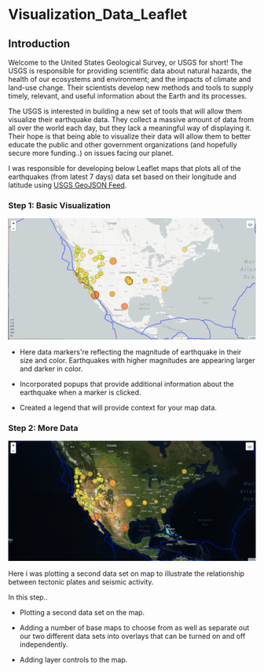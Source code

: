 # Visualization_Data_Leaflet

## Introduction
Welcome to the United States Geological Survey, or USGS for short! The USGS is responsible for providing scientific data about natural hazards, the health of our ecosystems and environment; and the impacts of climate and land-use change. Their scientists develop new methods and tools to supply timely, relevant, and useful information about the Earth and its processes.

The USGS is interested in building a new set of tools that will allow them visualize their earthquake data. They collect a massive amount of data from all over the world each day, but they lack a meaningful way of displaying it. Their hope is that being able to visualize their data will allow them to better educate the public and other government organizations (and hopefully secure more funding..) on issues facing our planet.

I was responsible for developing below Leaflet maps that plots all of the earthquakes (from latest 7 days) data set based on their longitude and latitude using [USGS GeoJSON Feed](http://earthquake.usgs.gov/earthquakes/feed/v1.0/geojson.php).

### Step 1: Basic Visualization

![1-BasicMap](images/Light_map.png)

* Here data markers're reflecting the magnitude of earthquake in their size and color. Earthquakes with higher magnitudes are appearing larger and darker in color.

* Incorporated popups that provide additional information about the earthquake when a marker is clicked.

* Created a legend that will provide context for your map data.

### Step 2: More Data

![5-Advanced](images/Satellite_map.png)

Here i was plotting a second data set on map to illustrate the relationship between tectonic plates and seismic activity.

In this step..

* Plotting a second data set on the map.

* Adding a number of base maps to choose from as well as separate out our two different data sets into overlays that can be turned on and off independently.

* Adding layer controls to the map.
